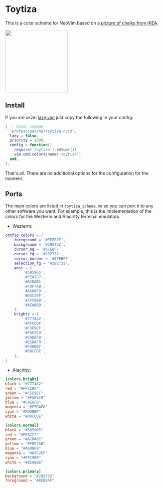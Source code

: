 # Toytiza

This is a color scheme for NeoVim based on a [picture of chalks from
IKEA](https://www.ikea.com/ca/en/images/products/mala-chalk-mixed-colors__1085507_pe860123_s5.jpg).

<img src="https://www.ikea.com/ca/en/images/products/mala-chalk-mixed-colors__1085507_pe860123_s5.jpg" width="200" height="200">

## Install

If you are uszin [lazy.vim](https://github.com/folke/lazy.nvim) just
copy the following in your config:

```lua
{ -- Color scheme
  'profesorpaiche/toytiza.nvim',
  lazy = false,
  priority = 1000,
  config = function()
    require('toytiza').setup({})
    vim.cmd.colorscheme('toytiza')
  end,
},
```

That's all. There are no additional options for the configuration for
the moment.

## Ports

 The main colors are listed in `toytiza_scheme.md` so you can port it to
 any other software you want. For example, this is the implementation of
 the colors for the Wezterm and Alacritty terminal emulators.

- Wezterm:

```lua
config.colors = {
    foreground = '#EFEBFF',
    background = '#292732',
    cursor_bg = '#EFEBFF',
    cursor_fg = '#292732',
    cursor_border = '#EFEBFF',
    selection_fg = '#292732',
    ansi = {
        '#5B5965',
        '#FEA2C7',
        '#A1DAB1',
        '#FDF7AB',
        '#A6D8F9',
        '#D3C2EF',
        '#FFC98B',
        '#AEABBB',
    },
    brights = {
        '#777482',
        '#FFCCDF',
        '#C5E9CF',
        '#F5F2C9',
        '#CAE6FB',
        '#E5DAF8',
        '#FDDDBF',
        '#D0CCDE',
    },
}
```

- Alacritty:

```toml
[colors.bright]
black = "#777482"
red = "#FFCCDF"
green = "#C5E9CF"
yellow = "#F5F2C9"
blue = "#CAE6FB"
magenta = "#E5DAF8"
cyan = "#FDDDBF"
white = "#D0CCDE"

[colors.normal]
black = "#5B5965"
red = "#FEA2C7"
green = "#A1DAB1"
yellow = "#FDF7AB"
blue = "#A6D8F9"
magenta = "#D3C2EF"
cyan = "#FFC98B"
white = "#B1AEBE"

[colors.primary]
background = "#292732"
foreground = "#EFEBFF"
```
